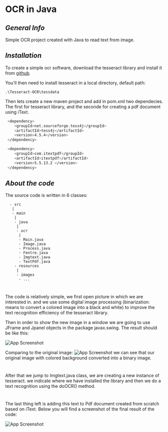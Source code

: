 
# OCR in Java
## _General Info_
Simple OCR project created with Java to read text from image.

## _Installation_
To create a simple ocr software, download the tesseract
library and install it from
[github](https://github.com/UB-Mannheim/tesseract/wiki).

You'll then need to install tesseract in a local directory, default path:
```
.\Tesseract-OCR\tessdata
```
Then lets create a new maven project and add in pom.xml 
two dependecies. The first for tesseract library, and the 
seconde for creating a pdf document using iText.

```bash 
 <dependency>
    <groupId>net.sourceforge.tess4j</groupId>
    <artifactId>tess4j</artifactId>
    <version>4.5.4</version>
 </dependency>
```
```bash 
 <dependency>
    <groupId>com.itextpdf</groupId>
    <artifactId>itextpdf</artifactId>
    <version>5.5.13.2 </version>
 </dependency>
```
## _About the code_
The source code is written in 6 classes:
```
  - src
   |
   - main
    |
    - java
     |
     - ocr
      |     
      - Main.java
      - Image.java
      - Process.java
      - Fentre.java
      - Imgtext.java
      - TextPdf.java
    - resources
     |
     - images
      - ...
```

#
The code is relatively simple, we first open picture in which we are interested in. and we use some digital image processing (binarization: means to convert a colored image into a black and white) to improve the text recognition efficiency
 of the tesseract library.
 
Then in order to show the new image in a window we are going to use JFrame and Jpanel objects in the package javax.swing.
The result should be like this:

![App Screenshot](https://raw.githubusercontent.com/imenebaraitame/OCR-in-java/master/src/main/resources/images/bufferedImage.jpg)

Comparing to the original image:
![App Screenshot](https://raw.githubusercontent.com/imenebaraitame/OCR-in-java/master/src/main/resources/images/test2.jpg)
we can see that our original image with colored background converted into a binary image.

#
 After that we jump to Imgtext.java class, we are creating 
 a new instance of tesseract. we indicate where we have installed
 the library and then we do a text recognition using the doOCR() method.
#
 The last thing left is adding this text to Pdf document created from scratch based on iText.
 Below you will find a screenshot of the final result of the code:

 ![App Screenshot](https://raw.githubusercontent.com/imenebaraitame/OCR-in-java/master/src/main/resources/images/ocrDemo.png)


 

 










